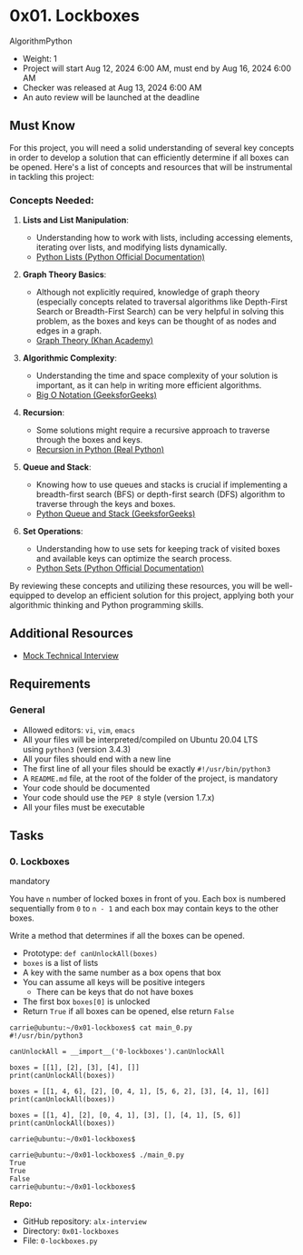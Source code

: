 0x01. Lockboxes
===============

AlgorithmPython

-   Weight: 1
-   Project will start Aug 12, 2024 6:00 AM, must end by Aug 16, 2024 6:00 AM
-   Checker was released at Aug 13, 2024 6:00 AM
-   An auto review will be launched at the deadline

Must Know
---------

For this project, you will need a solid understanding of several key concepts in order to develop a solution that can efficiently determine if all boxes can be opened. Here's a list of concepts and resources that will be instrumental in tackling this project:

### Concepts Needed:

1.  **Lists and List Manipulation**:

    -   Understanding how to work with lists, including accessing elements, iterating over lists, and modifying lists dynamically.
    -   [Python Lists (Python Official Documentation)](https://intranet.alxswe.com/rltoken/TtGNy9p1p1d0O5G1rdY1Aw "Python Lists (Python Official Documentation)")
2.  **Graph Theory Basics**:

    -   Although not explicitly required, knowledge of graph theory (especially concepts related to traversal algorithms like Depth-First Search or Breadth-First Search) can be very helpful in solving this problem, as the boxes and keys can be thought of as nodes and edges in a graph.
    -   [Graph Theory (Khan Academy)](https://intranet.alxswe.com/rltoken/eVcYI8g-6nF0Na46xnRdhw "Graph Theory (Khan Academy)")
3.  **Algorithmic Complexity**:

    -   Understanding the time and space complexity of your solution is important, as it can help in writing more efficient algorithms.
    -   [Big O Notation (GeeksforGeeks)](https://intranet.alxswe.com/rltoken/01qym1qAJUkLrb47PvqnKg "Big O Notation (GeeksforGeeks)")
4.  **Recursion**:

    -   Some solutions might require a recursive approach to traverse through the boxes and keys.
    -   [Recursion in Python (Real Python)](https://intranet.alxswe.com/rltoken/zpEuvv0l9EHohIx-HwiAAA "Recursion in Python (Real Python)")
5.  **Queue and Stack**:

    -   Knowing how to use queues and stacks is crucial if implementing a breadth-first search (BFS) or depth-first search (DFS) algorithm to traverse through the keys and boxes.
    -   [Python Queue and Stack (GeeksforGeeks)](https://intranet.alxswe.com/rltoken/CQLm4RJrdwyo2DAcNCtwIA "Python Queue and Stack (GeeksforGeeks)")
6.  **Set Operations**:

    -   Understanding how to use sets for keeping track of visited boxes and available keys can optimize the search process.
    -   [Python Sets (Python Official Documentation)](https://intranet.alxswe.com/rltoken/zkmtaPqAbKyxx41kRw7ulA "Python Sets (Python Official Documentation)")

By reviewing these concepts and utilizing these resources, you will be well-equipped to develop an efficient solution for this project, applying both your algorithmic thinking and Python programming skills.

Additional Resources
--------------------

-   [Mock Technical Interview](https://intranet.alxswe.com/rltoken/TJ0FJhWeEGolIqMpwBn7Pg "Mock Technical Interview")

Requirements
------------

### General

-   Allowed editors: `vi`, `vim`, `emacs`
-   All your files will be interpreted/compiled on Ubuntu 20.04 LTS using `python3` (version 3.4.3)
-   All your files should end with a new line
-   The first line of all your files should be exactly `#!/usr/bin/python3`
-   A `README.md` file, at the root of the folder of the project, is mandatory
-   Your code should be documented
-   Your code should use the `PEP 8` style (version 1.7.x)
-   All your files must be executable

Tasks
-----

### 0\. Lockboxes

mandatory

You have `n` number of locked boxes in front of you. Each box is numbered sequentially from `0` to `n - 1` and each box may contain keys to the other boxes.

Write a method that determines if all the boxes can be opened.

-   Prototype: `def canUnlockAll(boxes)`
-   `boxes` is a list of lists
-   A key with the same number as a box opens that box
-   You can assume all keys will be positive integers
    -   There can be keys that do not have boxes
-   The first box `boxes[0]` is unlocked
-   Return `True` if all boxes can be opened, else return `False`

```
carrie@ubuntu:~/0x01-lockboxes$ cat main_0.py
#!/usr/bin/python3

canUnlockAll = __import__('0-lockboxes').canUnlockAll

boxes = [[1], [2], [3], [4], []]
print(canUnlockAll(boxes))

boxes = [[1, 4, 6], [2], [0, 4, 1], [5, 6, 2], [3], [4, 1], [6]]
print(canUnlockAll(boxes))

boxes = [[1, 4], [2], [0, 4, 1], [3], [], [4, 1], [5, 6]]
print(canUnlockAll(boxes))

carrie@ubuntu:~/0x01-lockboxes$

```

```
carrie@ubuntu:~/0x01-lockboxes$ ./main_0.py
True
True
False
carrie@ubuntu:~/0x01-lockboxes$

```

**Repo:**

-   GitHub repository: `alx-interview`
-   Directory: `0x01-lockboxes`
-   File: `0-lockboxes.py`